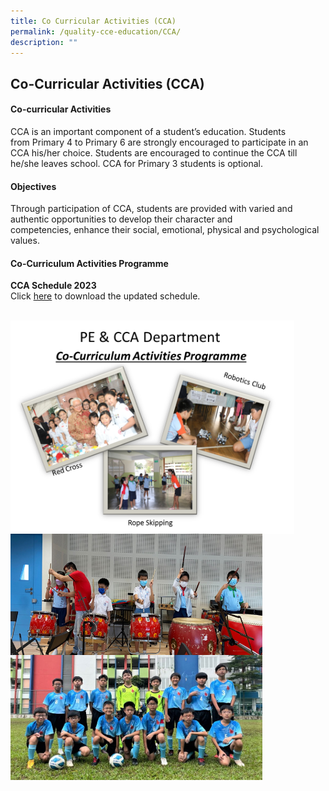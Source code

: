 ```yaml
---
title: Co Curricular Activities (CCA)
permalink: /quality-cce-education/CCA/
description: ""
---
```

## Co-Curricular Activities (CCA)

#### Co-curricular Activities


CCA is an important component of a student’s education. Students from Primary 4 to Primary 6 are strongly encouraged to participate in an CCA his/her choice. Students are encouraged to continue the CCA till he/she leaves school. CCA for Primary 3 students is optional.

#### Objectives


Through participation of CCA, students are provided with varied and authentic opportunities to develop their character and competencies, enhance their social, emotional, physical and psychological values.

#### Co-Curriculum Activities Programme

 **CCA Schedule 2023** <br>
Click [here](/files/CCA%20Schedule%202023.pdf) to download the updated schedule.

<br>

<img style="width: 90%;" src="/images/CCA1.png" align = "center" />

<br>

<img style="width: 80%;" src="/images/CCA2.png" align = "center" />

<br>

<img style="width: 80%;" src="/images/Football1.jpeg" align = "center" />